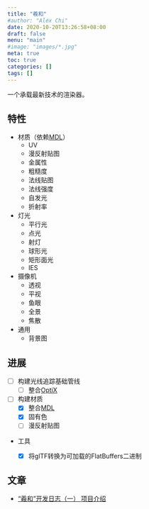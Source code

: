 ```yaml
---
title: "羲和"
#author: "Alex Chi"
date: 2020-10-20T13:26:58+08:00
draft: false
menu: "main"
#image: "images/*.jpg"
meta: true
toc: true
categories: []
tags: []
---
```


一个承载最新技术的渲染器。

## 特性

* 材质（依赖[MDL]）
    * UV
    * 漫反射贴图
    * 金属性
    * 粗糙度
    * 法线贴图
    * 法线强度
    * 自发光
    * 折射率
* 灯光
    * 平行光
    * 点光
    * 射灯
    * 球形光
    * 矩形面光
    * IES
* 摄像机
    * 透视
    * 平视
    * 鱼眼
    * 全景
    * 焦散
* 通用
    * 背景图

## 进展

* [ ] 构建光线追踪基础管线
    * [ ] 整合[OptiX]
* [ ] 构建材质
    * [x] 整合[MDL]
    * [x] 固有色
    * [ ] 漫反射贴图
* 工具
    * [x] 将glTF转换为可加载的FlatBuffers二进制


## 文章

* [“羲和”开发日志（一） 项目介绍](../../posts/xihe-development-log-1st-intro)

[MDL]: https://www.nvidia.com/en-us/design-visualization/technologies/material-definition-language/
[OptiX]: https://developer.nvidia.com/optix
[CUDA]: https://developer.nvidia.com/cuda-toolkit
